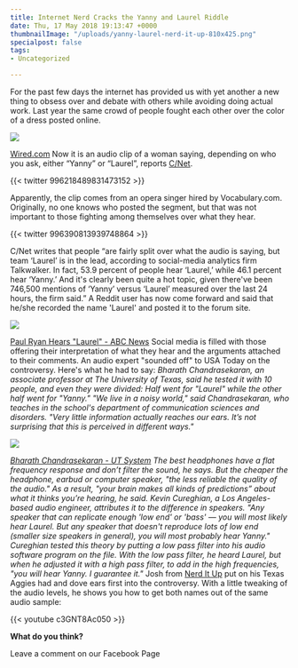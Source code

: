 ```yaml
---
title: Internet Nerd Cracks the Yanny and Laurel Riddle
date: Thu, 17 May 2018 19:13:47 +0000
thumbnailImage: "/uploads/yanny-laurel-nerd-it-up-810x425.png"
specialpost: false
tags:
- Uncategorized

---
```

For the past few days the internet has provided us with yet another a new thing to obsess over and debate with others while avoiding doing actual work. Last year the same crowd of people fought each other over the color of a dress posted online. 

![](http://newsattorneys.staging.wpengine.com/wp-content/uploads/2018/05/blue-dress-gold-dress-1024x519.jpg) 

[Wired.com](https://www.wired.com/2015/02/science-one-agrees-color-dress/) Now it is an audio clip of a woman saying, depending on who you ask, either “Yanny” or “Laurel”, reports [C/Net](https://www.cnet.com/news/yanny-or-laurel-the-internet-is-fighting-over-this-mysterious-word/). 

{{< twitter 996218489831473152 >}}

Apparently, the clip comes from an opera singer hired by Vocabulary.com. Originally, no one knows who posted the segment, but that was not important to those fighting among themselves over what they hear.

{{< twitter 996390813939748864 >}}

C/Net writes that people “are fairly split over what the audio is saying, but team ‘Laurel’ is in the lead, according to social-media analytics firm Talkwalker. In fact, 53.9 percent of people hear ‘Laurel,’ while 46.1 percent hear ‘Yanny.’ And it's clearly been quite a hot topic, given there've been 746,500 mentions of ‘Yanny’ versus ‘Laurel’ measured over the last 24 hours, the firm said.” A Reddit user has now come forward and said that he/she recorded the name 'Laurel' and posted it to the forum site. 

![](http://newsattorneys.staging.wpengine.com/wp-content/uploads/2018/05/paul-ryan-yanny-laurel-01-ap-jc-180516_hpMain_16x9_1600-1024x576.jpg) 

[Paul Ryan Hears "Laurel" - ABC News](https://abcnews.go.com/Politics/speaker-ryan-declares-obvious-answer-laurel-yanny-viral/story?id=55208971) Social media is filled with those offering their interpretation of what they hear and the arguments attached to their comments. An audio expert "sounded off" to USA Today on the controversy. Here's what he had to say: _Bharath Chandrasekaran, an associate professor at The University of Texas, said he tested it with 10 people, and even they were divided: Half went for "Laurel" while the other half went for "Yanny." "We live in a noisy world," said Chandrasekaran, who teaches in the school's department of communication sciences and disorders. "Very little information actually reaches our ears. It’s not surprising that this is perceived in different ways."_ 

_![](http://newsattorneys.staging.wpengine.com/wp-content/uploads/2018/05/chandrasekaran_bharath.jpg)_

 [_Bharath Chandrasekaran - UT System_](https://www.utsystem.edu/sites/regents-outstanding-teaching-awards/2015/chandrasekaran-bharath) _The best headphones have a flat frequency response and don’t filter the sound, he says. But the cheaper the headphone, earbud or computer speaker, "the less reliable the quality of the audio." As a result, "your brain makes all kinds of predictions” about what it thinks you’re hearing, he said. Kevin Cureghian, a Los Angeles-based audio engineer, attributes it to the difference in speakers. "Any speaker that can replicate enough 'low end' or 'bass' — you will most likely hear Laurel. But any speaker that doesn't reproduce lots of low end (smaller size speakers in general), you will most probably hear Yanny." Cureghian tested this theory by putting a low pass filter into his audio software program on the file. With the low pass filter, he heard Laurel, but when he adjusted it with a high pass filter, to add in the high frequencies, "you will hear Yanny. I guarantee it."_ Josh from [Nerd It Up](https://www.facebook.com/NerdItUpPod/) put on his Texas Aggies had and dove ears first into the controversy. With a little tweaking of the audio levels, he shows you how to get both names out of the same audio sample:

{{< youtube c3GNT8Ac050 >}}

**What do you think?** 

Leave a comment on our Facebook Page
